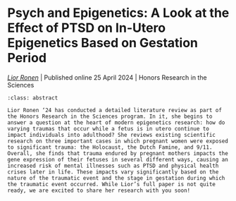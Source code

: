 # Psych and Epigenetics: A Look at the Effect of PTSD on In-Utero Epigenetics Based on Gestation Period

*[Lior Ronen](../../../authors/liorRonen/liorRonen.md)*
| Published online 25 April 2024
| Honors Research in the Sciences

```{admonition} Summary
:class: abstract

Lior Ronen ‘24 has conducted a detailed literature review as part of the Honors Research in the Sciences program. In it, she begins to answer a question at the heart of modern epigenetics research: how do varying traumas that occur while a fetus is in utero continue to impact individuals into adulthood? She reviews existing scientific research on three important cases in which pregnant women were exposed to significant trauma: the Holocaust, the Dutch Famine, and 9/11. Overall, she finds that trauma endured by pregnant mothers impacts the gene expression of their fetuses in several different ways, causing an increased risk of mental illnesses such as PTSD and physical health crises later in life. These impacts vary significantly based on the nature of the traumatic event and the stage in gestation during which the traumatic event occurred. While Lior’s full paper is not quite ready, we are excited to share her research with you soon!

```